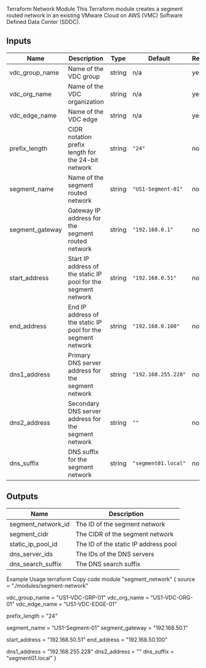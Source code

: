 Terraform Network Module
This Terraform module creates a segment routed network in an existing VMware Cloud on AWS (VMC) Software Defined Data Center (SDDC).

## Inputs

| Name | Description | Type | Default | Required |
|------|-------------|------|---------|----------|
| vdc_group_name | Name of the VDC group | string | n/a | yes |
| vdc_org_name | Name of the VDC organization | string | n/a | yes |
| vdc_edge_name | Name of the VDC edge | string | n/a | yes |
| prefix_length | CIDR notation prefix length for the 24-bit network | string | `"24"` | no |
| segment_name | Name of the segment routed network | string | `"US1-Segment-01"` | no |
| segment_gateway | Gateway IP address for the segment routed network | string | `"192.168.0.1"` | no |
| start_address | Start IP address of the static IP pool for the segment network | string | `"192.168.0.51"` | no |
| end_address | End IP address of the static IP pool for the segment network | string | `"192.168.0.100"` | no |
| dns1_address | Primary DNS server address for the segment network | string | `"192.168.255.228"` | no |
| dns2_address | Secondary DNS server address for the segment network | string | `""` | no |
| dns_suffix | DNS suffix for the segment network | string | `"segment01.local"` | no |

## Outputs

| Name | Description |
|------|-------------|
| segment_network_id | The ID of the segment network |
| segment_cidr | The CIDR of the segment network |
| static_ip_pool_id | The ID of the static IP address pool |
| dns_server_ids | The IDs of the DNS servers |
| dns_search_suffix | The DNS search suffix |
Example Usage
terraform
Copy code
module "segment_network" {
  source = "./modules/segment-network"

  vdc_group_name = "US1-VDC-GRP-01"
  vdc_org_name = "US1-VDC-ORG-01"
  vdc_edge_name = "US1-VDC-EDGE-01"

  prefix_length = "24"

  segment_name = "US1-Segment-01"
  segment_gateway = "192.168.50.1"

  start_address = "192.168.50.51"
  end_address = "192.168.50.100"

  dns1_address = "192.168.255.228"
  dns2_address = ""
  dns_suffix = "segment01.local"
}
